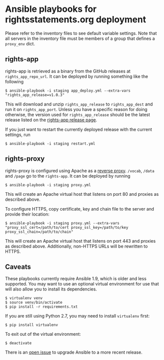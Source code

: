 # Ansible playbooks for rightsstatements.org deployment

Please refer to the inventory files to see default variable settings. Note that all servers in the inventory file must be members of a group that defines a `proxy_env` dict.

## rights-app
rights-app is retrieved as a binary from the GitHub releases at `rights_app_repo_url`. It can be deployed by running something like the following

    $ ansible-playbook -i staging app_deploy.yml --extra-vars "rights_app_release=v1.0.3"

This will download and unzip `rights_app_release` to `rights_app_dest` and run it on `rights_app_port`. Unless you have a specific reason for doing otherwise, the version used for `rights_app_release` should be the latest release listed on the [rights-app release page](https://github.com/rightsstatements/rights-app/releases).

If you just want to restart the currently deployed release with the current settings, run

    $ ansible-playbook -i staging restart.yml

## rights-proxy
rights-proxy is configured using Apache as a [reverse proxy](http://httpd.apache.org/docs/2.2/mod/mod_proxy.html#forwardreverse). `/vocab`, `/data` and `/page` go to the `rights-app`. It can be deployed by running

    $ ansible-playbook -i staging proxy.yml

This will create an Apache virtual host that listens on port 80 and proxies as described above.

To configure HTTPS, copy certificate, key and chain file to the server and provide their location:

    $ ansible-playbook -i staging proxy.yml --extra-vars "proxy_ssl_cert=/path/to/cert proxy_ssl_key=/path/to/key proxy_ssl_chain=/path/to/chain"

This will create an Apache virtual host that listens on port 443 and proxies as described above. Additionally, non-HTTPS URLs will be rewritten to HTTPS.


## Caveats

These playbooks currently require Ansible 1.9, which is older and less supported. You may want to use an optional virtual environment for use that will also allow you to install its dependencies.

    $ virtualenv venv
    $ source venv/bin/activate
    $ pip install -r requirements.txt

If you are still using Python 2.7, you may need to install `virtualenv` first:

    $ pip install virtualenv

To exit out of the virtual environment:

    $ deactivate

There is an [open issue](https://github.com/rightsstatements/rights-deploy/issues/24) to upgrade Ansible to a more recent release.
